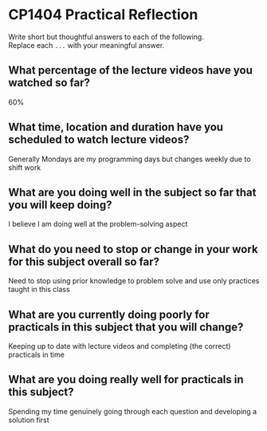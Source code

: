 # CP1404 Practical Reflection

Write short but thoughtful answers to each of the following.  
Replace each `...` with your meaningful answer.

## What percentage of the lecture videos have you watched so far?

60%

## What time, location and duration have you scheduled to watch lecture videos?

Generally Mondays are my programming days but changes weekly due to shift work

## What are you doing well in the subject so far that you will keep doing?

I believe I am doing well at the problem-solving aspect

## What do you need to stop or change in your work for this subject overall so far?

Need to stop using prior knowledge to problem solve and use only practices taught in
this class

## What are you currently doing poorly for practicals in this subject that you will change?

Keeping up to date with lecture videos and completing (the correct) practicals in time

## What are you doing really well for practicals in this subject?

Spending my time genuinely going through each question and developing a solution first